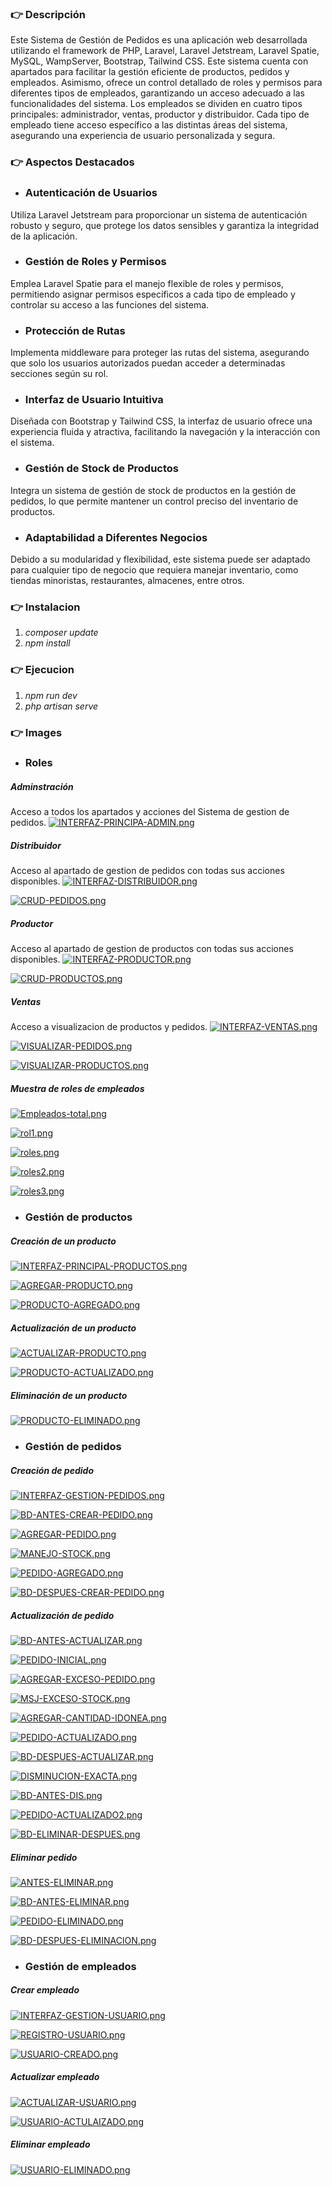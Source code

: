 ### 👉 Descripción

Este Sistema de Gestión de Pedidos es una aplicación web desarrollada utilizando el framework de PHP, Laravel, Laravel Jetstream, Laravel Spatie, MySQL, WampServer, Bootstrap, Tailwind CSS. Este sistema cuenta con apartados para facilitar la gestión eficiente de productos, pedidos y empleados. Asimismo, ofrece un control detallado de roles y permisos para diferentes tipos de empleados, garantizando un acceso adecuado a las funcionalidades del sistema. Los empleados se dividen en cuatro tipos principales: administrador, ventas, productor y distribuidor. Cada tipo de empleado tiene acceso específico a las distintas áreas del sistema, asegurando una experiencia de usuario personalizada y segura.

### 👉 Aspectos Destacados
+ ### Autenticación de Usuarios
Utiliza Laravel Jetstream para proporcionar un sistema de autenticación robusto y seguro, que protege los datos sensibles y garantiza la integridad de la aplicación.

+ ### Gestión de Roles y Permisos
Emplea Laravel Spatie para el manejo flexible de roles y permisos, permitiendo asignar permisos específicos a cada tipo de empleado y controlar su acceso a las funciones del sistema.

+ ### Protección de Rutas
Implementa middleware para proteger las rutas del sistema, asegurando que solo los usuarios autorizados puedan acceder a determinadas secciones según su rol.

+ ### Interfaz de Usuario Intuitiva
Diseñada con Bootstrap y Tailwind CSS, la interfaz de usuario ofrece una experiencia fluida y atractiva, facilitando la navegación y la interacción con el sistema.

+ ### Gestión de Stock de Productos
Integra un sistema de gestión de stock de productos en la gestión de pedidos, lo que permite mantener un control preciso del inventario de productos.

+ ### Adaptabilidad a Diferentes Negocios
Debido a su modularidad y flexibilidad, este sistema puede ser adaptado para cualquier tipo de negocio que requiera manejar inventario, como tiendas minoristas, restaurantes, almacenes, entre otros.

### 👉 Instalacion

1. *composer update*
2. *npm install*

### 👉 Ejecucion

1. *npm run dev*
2. *php artisan serve*

### 👉 Images

+ ### Roles
##### Adminstración
Acceso a todos los apartados y acciones del Sistema de gestion de pedidos.
[![INTERFAZ-PRINCIPA-ADMIN.png](https://i.postimg.cc/wjfszZ4r/INTERFAZ-PRINCIPA-ADMIN.png)](https://postimg.cc/rD4pCnkG)
##### Distribuidor
Acceso al apartado de gestion de pedidos con todas sus acciones disponibles.
[![INTERFAZ-DISTRIBUIDOR.png](https://i.postimg.cc/Wbp34SZc/INTERFAZ-DISTRIBUIDOR.png)](https://postimg.cc/QVPs4QSf)

[![CRUD-PEDIDOS.png](https://i.postimg.cc/TYkP5mjL/CRUD-PEDIDOS.png)](https://postimg.cc/N5HtWKzB)
##### Productor
Acceso al apartado de gestion de productos con todas sus acciones disponibles.
[![INTERFAZ-PRODUCTOR.png](https://i.postimg.cc/RVbMZm9w/INTERFAZ-PRODUCTOR.png)](https://postimg.cc/D8LVxtSz)

[![CRUD-PRODUCTOS.png](https://i.postimg.cc/HxHmhs41/CRUD-PRODUCTOS.png)](https://postimg.cc/8FyxFG0Z)
##### Ventas
Acceso a visualizacion de productos y pedidos.
[![INTERFAZ-VENTAS.png](https://i.postimg.cc/nzH81SpH/INTERFAZ-VENTAS.png)](https://postimg.cc/R3bbSRW8)

[![VISUALIZAR-PEDIDOS.png](https://i.postimg.cc/V64xZ9kX/VISUALIZAR-PEDIDOS.png)](https://postimg.cc/BLL7XKDv)

[![VISUALIZAR-PRODUCTOS.png](https://i.postimg.cc/CMryj4tg/VISUALIZAR-PRODUCTOS.png)](https://postimg.cc/jCfkTytg)

##### Muestra de roles de empleados

[![Empleados-total.png](https://i.postimg.cc/SNxRDVDN/Empleados-total.png)](https://postimg.cc/kDL75Q0k)

[![rol1.png](https://i.postimg.cc/wBrDpMTZ/rol1.png)](https://postimg.cc/sBpMPVW4)

[![roles.png](https://i.postimg.cc/NfsDbh39/roles.png)](https://postimg.cc/14dD5d5s)

[![roles2.png](https://i.postimg.cc/2j2hk1ty/roles2.png)](https://postimg.cc/hhQfMtcR)

[![roles3.png](https://i.postimg.cc/wjdmFDyW/roles3.png)](https://postimg.cc/GHqtm8jY)

+ ### Gestión de productos

##### Creación de un producto

[![INTERFAZ-PRINCIPAL-PRODUCTOS.png](https://i.postimg.cc/wTkwXx3s/INTERFAZ-PRINCIPAL-PRODUCTOS.png)](https://postimg.cc/HVV0Hgwp)

[![AGREGAR-PRODUCTO.png](https://i.postimg.cc/pXkB901f/AGREGAR-PRODUCTO.png)](https://postimg.cc/3d4GVZhN)

[![PRODUCTO-AGREGADO.png](https://i.postimg.cc/sxspxSYH/PRODUCTO-AGREGADO.png)](https://postimg.cc/5YKHkXk8)

##### Actualización de un producto

[![ACTUALIZAR-PRODUCTO.png](https://i.postimg.cc/CxzbRw80/ACTUALIZAR-PRODUCTO.png)](https://postimg.cc/gxbx5F4t)

[![PRODUCTO-ACTUALIZADO.png](https://i.postimg.cc/ZRZ9xmWC/PRODUCTO-ACTUALIZADO.png)](https://postimg.cc/Ty7YTZq6)

##### Eliminación de un producto

[![PRODUCTO-ELIMINADO.png](https://i.postimg.cc/XJVJygP5/PRODUCTO-ELIMINADO.png)](https://postimg.cc/94nV6yCX)

+ ### Gestión de pedidos

##### Creación de pedido

[![INTERFAZ-GESTION-PEDIDOS.png](https://i.postimg.cc/ZRKbq59F/INTERFAZ-GESTION-PEDIDOS.png)](https://postimg.cc/2qMRcm7V)

[![BD-ANTES-CREAR-PEDIDO.png](https://i.postimg.cc/qR5TMXH4/BD-ANTES-CREAR-PEDIDO.png)](https://postimg.cc/47VMWc3S)

[![AGREGAR-PEDIDO.png](https://i.postimg.cc/t4N7RfSb/AGREGAR-PEDIDO.png)](https://postimg.cc/75bqmBrt)

[![MANEJO-STOCK.png](https://i.postimg.cc/C1zKNKFM/MANEJO-STOCK.png)](https://postimg.cc/5YW19bYD)

[![PEDIDO-AGREGADO.png](https://i.postimg.cc/3Rs3FCS9/PEDIDO-AGREGADO.png)](https://postimg.cc/tZz0XPHV)

[![BD-DESPUES-CREAR-PEDIDO.png](https://i.postimg.cc/SNpyXdzx/BD-DESPUES-CREAR-PEDIDO.png)](https://postimg.cc/hhpF69rk)

##### Actualización de pedido

[![BD-ANTES-ACTUALIZAR.png](https://i.postimg.cc/4xQM8bdw/BD-ANTES-ACTUALIZAR.png)](https://postimg.cc/cv6XC3f8)

[![PEDIDO-INICIAL.png](https://i.postimg.cc/63g17Mj6/PEDIDO-INICIAL.png)](https://postimg.cc/qhcGSxHW)

[![AGREGAR-EXCESO-PEDIDO.png](https://i.postimg.cc/255H2sg8/AGREGAR-EXCESO-PEDIDO.png)](https://postimg.cc/75pMLWxp)

[![MSJ-EXCESO-STOCK.png](https://i.postimg.cc/PrhQ6Gws/MSJ-EXCESO-STOCK.png)](https://postimg.cc/Jt6Xn2xP)

[![AGREGAR-CANTIDAD-IDONEA.png](https://i.postimg.cc/1XWXcNFz/AGREGAR-CANTIDAD-IDONEA.png)](https://postimg.cc/vxVGGT3R)

[![PEDIDO-ACTUALIZADO.png](https://i.postimg.cc/BvcqBK9G/PEDIDO-ACTUALIZADO.png)](https://postimg.cc/jW20sCS8)

[![BD-DESPUES-ACTUALIZAR.png](https://i.postimg.cc/hjZR282N/BD-DESPUES-ACTUALIZAR.png)](https://postimg.cc/jwf15f0h)

[![DISMINUCION-EXACTA.png](https://i.postimg.cc/G22ZT8bK/DISMINUCION-EXACTA.png)](https://postimg.cc/qtPm97h6)

[![BD-ANTES-DIS.png](https://i.postimg.cc/wBGdVcfZ/BD-ANTES-DIS.png)](https://postimg.cc/1gwTR6Zr)

[![PEDIDO-ACTUALIZADO2.png](https://i.postimg.cc/GhCnqpKL/PEDIDO-ACTUALIZADO2.png)](https://postimg.cc/c6XzJ0P2)

[![BD-ELIMINAR-DESPUES.png](https://i.postimg.cc/8C3qWksV/BD-ELIMINAR-DESPUES.png)](https://postimg.cc/qtsbHT8m)

##### Eliminar pedido

[![ANTES-ELIMINAR.png](https://i.postimg.cc/HWbrPVwj/ANTES-ELIMINAR.png)](https://postimg.cc/grkcxcBP)

[![BD-ANTES-ELIMINAR.png](https://i.postimg.cc/bwwdJgK2/BD-ANTES-ELIMINAR.png)](https://postimg.cc/xcB9pvj0)

[![PEDIDO-ELIMINADO.png](https://i.postimg.cc/2S9yBvD9/PEDIDO-ELIMINADO.png)](https://postimg.cc/tsPpKs7F)

[![BD-DESPUES-ELIMINACION.png](https://i.postimg.cc/C1kxtQf9/BD-DESPUES-ELIMINACION.png)](https://postimg.cc/wyxzRF2k)

+ ### Gestión de empleados

##### Crear empleado

[![INTERFAZ-GESTION-USUARIO.png](https://i.postimg.cc/PJkfWQNh/INTERFAZ-GESTION-USUARIO.png)](https://postimg.cc/ygvzB9Fr)

[![REGISTRO-USUARIO.png](https://i.postimg.cc/GmSc7C9X/REGISTRO-USUARIO.png)](https://postimg.cc/QF1GCvQ7)

[![USUARIO-CREADO.png](https://i.postimg.cc/0NT9v0Ym/USUARIO-CREADO.png)](https://postimg.cc/zLFsSWPX)

##### Actualizar empleado

[![ACTUALIZAR-USUARIO.png](https://i.postimg.cc/44bXCtm7/ACTUALIZAR-USUARIO.png)](https://postimg.cc/MXTCVn0q)

[![USUARIO-ACTULAIZADO.png](https://i.postimg.cc/mDgyb7TL/USUARIO-ACTULAIZADO.png)](https://postimg.cc/WDxk8FDC)

##### Eliminar empleado

[![USUARIO-ELIMINADO.png](https://i.postimg.cc/xC8LrYPq/USUARIO-ELIMINADO.png)](https://postimg.cc/ygqD9Mtz)

